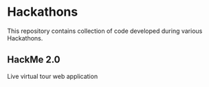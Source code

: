 # Hackathons
This repository contains collection of code developed during various Hackathons.

## HackMe 2.0

Live virtual tour web application
